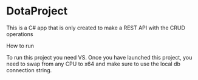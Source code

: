 # DotaProject
This is a C# app that is only created to make a REST API with the CRUD operations


How to run 

To run this project you need VS. Once you have launched this project, you need to swap from any CPU to x64 and make sure to use the local db connection string. 
